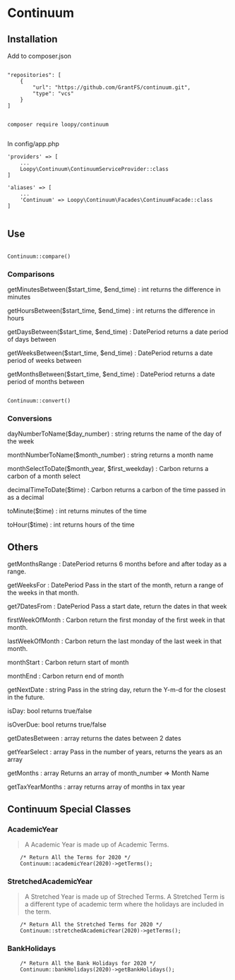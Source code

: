# Continuum

## Installation

Add to composer.json

```

"repositories": [
    {
        "url": "https://github.com/GrantFS/continuum.git",
        "type": "vcs"
    }
]

```

```

composer require loopy/continuum


```

In config/app.php

```
'providers' => [
    ...
    Loopy\Continuum\ContinuumServiceProvider::class
]

'aliases' => [
    ...
    'Continuum' => Loopy\Continuum\Facades\ContinuumFacade::class
]


```

## Use

```

Continuum::compare()

```

### Comparisons

getMinutesBetween($start_time, $end_time) : int
returns the difference in minutes

getHoursBetween($start_time, $end_time) : int
returns the difference in hours

getDaysBetween($start_time, $end_time) : DatePeriod
returns a date period of days between

getWeeksBetween($start_time, $end_time) : DatePeriod
returns a date period of weeks between

getMonthsBetween($start_time, $end_time) : DatePeriod
returns a date period of months between


```

Continuum::convert()

```

### Conversions

dayNumberToName($day_number) : string
returns the name of the day of the week

monthNumberToName($month_number) : string
returns a month name

monthSelectToDate($month_year, $first_weekday) : Carbon
returns a carbon of a month select

decimalTimeToDate($time) : Carbon
returns a carbon of the time passed in as a decimal

toMinute($time) : int
returns minutes of the time

toHour($time) : int
returns hours of the time

## Others

getMonthsRange : DatePeriod
returns 6 months before and after today as a range.

getWeeksFor : DatePeriod
Pass in the start of the month, return a range of the weeks in that month.

get7DatesFrom : DatePeriod
Pass a start date, return the dates in that week

firstWeekOfMonth : Carbon
return the first monday of the first week in that month.

lastWeekOfMonth : Carbon
return the last monday of the last week in that month.

monthStart : Carbon
return start of month

monthEnd : Carbon
return end of month

getNextDate : string
Pass in the string day, return the Y-m-d for the closest in the future.

isDay: bool
returns true/false

isOverDue: bool
returns true/false

getDatesBetween : array
returns the dates between 2 dates

getYearSelect : array
Pass in the number of years, returns the years as an array

getMonths : array
Returns an array of month_number => Month Name

getTaxYearMonths : array
returns array of months in tax year


## Continuum Special Classes

### AcademicYear

> A Academic Year is made up of Academic Terms.

```
    /* Return All the Terms for 2020 */
    Continuum::academicYear(2020)->getTerms();
```
### StretchedAcademicYear

> A Stretched Year is made up of Streched Terms.  A Stretched Term is a different type of academic term where the holidays are included in the term.

```
    /* Return All the Stretched Terms for 2020 */
    Continuum::stretchedAcademicYear(2020)->getTerms();
```
### BankHolidays

```
    /* Return All the Bank Holidays for 2020 */
    Continuum::bankHolidays(2020)->getBankHolidays();
```
